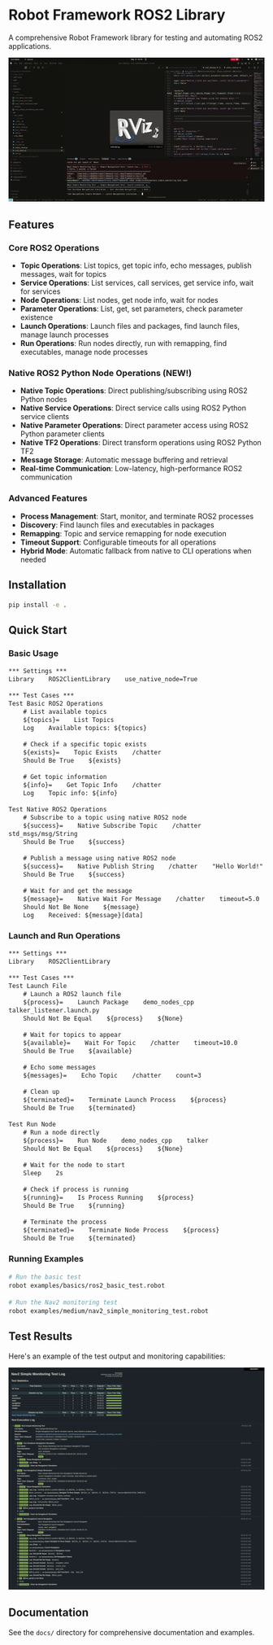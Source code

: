 # Robot Framework ROS2 Library

A comprehensive Robot Framework library for testing and automating ROS2 applications.

![Test Animation](docs/test.gif)

## Features

### Core ROS2 Operations
- **Topic Operations**: List topics, get topic info, echo messages, publish messages, wait for topics
- **Service Operations**: List services, call services, get service info, wait for services
- **Node Operations**: List nodes, get node info, wait for nodes
- **Parameter Operations**: List, get, set parameters, check parameter existence
- **Launch Operations**: Launch files and packages, find launch files, manage launch processes
- **Run Operations**: Run nodes directly, run with remapping, find executables, manage node processes

### Native ROS2 Python Node Operations (NEW!)
- **Native Topic Operations**: Direct publishing/subscribing using ROS2 Python nodes
- **Native Service Operations**: Direct service calls using ROS2 Python service clients
- **Native Parameter Operations**: Direct parameter access using ROS2 Python parameter clients
- **Native TF2 Operations**: Direct transform operations using ROS2 Python TF2
- **Message Storage**: Automatic message buffering and retrieval
- **Real-time Communication**: Low-latency, high-performance ROS2 communication

### Advanced Features
- **Process Management**: Start, monitor, and terminate ROS2 processes
- **Discovery**: Find launch files and executables in packages
- **Remapping**: Topic and service remapping for node execution
- **Timeout Support**: Configurable timeouts for all operations
- **Hybrid Mode**: Automatic fallback from native to CLI operations when needed

## Installation

```bash
pip install -e .
```

## Quick Start

### Basic Usage
```robot
*** Settings ***
Library    ROS2ClientLibrary    use_native_node=True

*** Test Cases ***
Test Basic ROS2 Operations
    # List available topics
    ${topics}=    List Topics
    Log    Available topics: ${topics}
    
    # Check if a specific topic exists
    ${exists}=    Topic Exists    /chatter
    Should Be True    ${exists}
    
    # Get topic information
    ${info}=    Get Topic Info    /chatter
    Log    Topic info: ${info}

Test Native ROS2 Operations
    # Subscribe to a topic using native ROS2 node
    ${success}=    Native Subscribe Topic    /chatter    std_msgs/msg/String
    Should Be True    ${success}
    
    # Publish a message using native ROS2 node
    ${success}=    Native Publish String    /chatter    "Hello World!"
    Should Be True    ${success}
    
    # Wait for and get the message
    ${message}=    Native Wait For Message    /chatter    timeout=5.0
    Should Not Be None    ${message}
    Log    Received: ${message}[data]
```

### Launch and Run Operations
```robot
*** Settings ***
Library    ROS2ClientLibrary

*** Test Cases ***
Test Launch File
    # Launch a ROS2 launch file
    ${process}=    Launch Package    demo_nodes_cpp    talker_listener.launch.py
    Should Not Be Equal    ${process}    ${None}
    
    # Wait for topics to appear
    ${available}=    Wait For Topic    /chatter    timeout=10.0
    Should Be True    ${available}
    
    # Echo some messages
    ${messages}=    Echo Topic    /chatter    count=3
    
    # Clean up
    ${terminated}=    Terminate Launch Process    ${process}
    Should Be True    ${terminated}

Test Run Node
    # Run a node directly
    ${process}=    Run Node    demo_nodes_cpp    talker
    Should Not Be Equal    ${process}    ${None}
    
    # Wait for the node to start
    Sleep    2s
    
    # Check if process is running
    ${running}=    Is Process Running    ${process}
    Should Be True    ${running}
    
    # Terminate the process
    ${terminated}=    Terminate Node Process    ${process}
    Should Be True    ${terminated}
```

### Running Examples
```bash
# Run the basic test
robot examples/basics/ros2_basic_test.robot

# Run the Nav2 monitoring test
robot examples/medium/nav2_simple_monitoring_test.robot
```

## Test Results

Here's an example of the test output and monitoring capabilities:

![Test Report](docs/output_report.png)

## Documentation

See the `docs/` directory for comprehensive documentation and examples.
